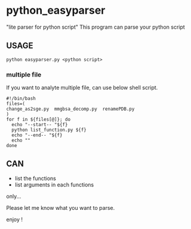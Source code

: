 python_easyparser
=================

"lite parser for python script"
This program can parse your python script


USAGE
------

    python easyparser.py <python script>


### multiple file
If you want to analyte multiple file, can use below shell script.

    #!/bin/bash
    files=(
    change_as2sge.py  mmgbsa_decomp.py  renamePDB.py
    )
    for f in ${files[@]}; do
      echo "--start-- "${f}
      python list_function.py ${f}
      echo "--end-- "${f}
      echo ""
    done


CAN
------

* list the functions
* list arguments in each functions

only...


Please let me know what you want to parse.

enjoy !


